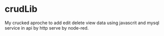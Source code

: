 # crudLib
My crucked aproche to add edit delete view data using javascrit and mysql service in api by http serve by node-red. 
